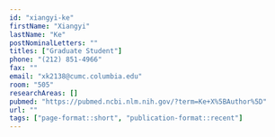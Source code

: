 ```yaml
---
id: "xiangyi-ke"
firstName: "Xiangyi"
lastName: "Ke"
postNominalLetters: ""
titles: ["Graduate Student"]
phone: "(212) 851-4966"
fax: ""
email: "xk2138@cumc.columbia.edu"
room: "505"
researchAreas: []
pubmed: "https://pubmed.ncbi.nlm.nih.gov/?term=Ke+X%5BAuthor%5D"
url: ""
tags: ["page-format::short", "publication-format::recent"]
---
```

